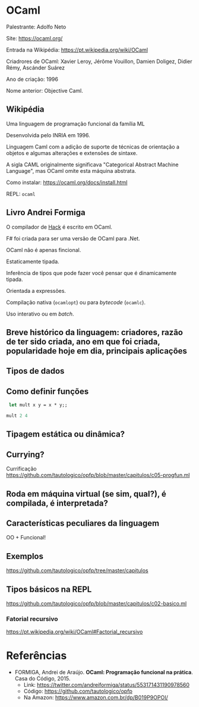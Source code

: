 # OCaml

Palestrante: Adolfo Neto

Site: https://ocaml.org/

Entrada na Wikipédia: https://pt.wikipedia.org/wiki/OCaml

Criadrores de OCaml: Xavier Leroy, Jérôme Vouillon, Damien Doligez, Didier Rémy, Ascánder Suárez

Ano de criação: 1996

Nome anterior: Objective Caml.

## Wikipédia

Uma linguagem de programação funcional da família ML

Desenvolvida pelo INRIA em 1996. 

Linguagem Caml com a adição de suporte de técnicas de orientação a objetos e algumas alterações e extensões de sintaxe.


A sigla CAML originalmente significava  "Categorical Abstract Machine Language", mas OCaml omite esta máquina abstrata.

Como instalar: https://ocaml.org/docs/install.html

REPL: `ocaml`

## Livro Andrei Formiga

O compilador de [Hack](https://hacklang.org/) é escrito em OCaml.

F# foi criada para ser uma versão de OCaml para .Net.

OCaml não é apenas fincional.

Estaticamente tipada.

Inferência de tipos que pode fazer você pensar que é dinamicamente tipada.

Orientada a expressões.

Compilação nativa (`ocamlopt`) ou para *bytecode* (`ocamlc`). 

Uso interativo ou em *batch*.


## Breve histórico da linguagem: criadores, razão de ter sido criada, ano em que foi criada, popularidade hoje em dia, principais aplicações

## Tipos de dados

## Como definir funções

```ocaml
 let mult x y = x * y;;
```

```ocaml
mult 2 4 
```

## Tipagem estática ou dinâmica?

## Currying?

Currificação
https://github.com/tautologico/opfp/blob/master/capitulos/c05-progfun.ml

## Roda em máquina virtual (se sim, qual?), é compilada, é interpretada?

## Características peculiares da linguagem

OO + Funcional!

## Exemplos

https://github.com/tautologico/opfp/tree/master/capitulos

## Tipos básicos na REPL

https://github.com/tautologico/opfp/blob/master/capitulos/c02-basico.ml


### Fatorial recursivo

https://pt.wikipedia.org/wiki/OCaml#Factorial_recursivo





# Referências

 - FORMIGA, Andrei de Araújo. **OCaml: Programação funcional na prática**. Casa do Código, 2015. 
    - Link: https://twitter.com/andreiformiga/status/553171431190978560
    - Código: https://github.com/tautologico/opfp
    - Na Amazon: https://www.amazon.com.br/dp/B019P9OPOI/
